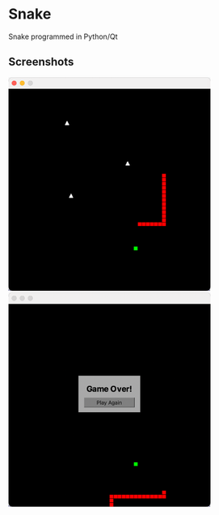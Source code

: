 # Snake
Snake programmed in Python/Qt

## Screenshots

<p float="left">
  <img src="screenshots/screenshot1.png" width="400" />
  <img src="screenshots/screenshot2.png" width="400" /> 
</p>

